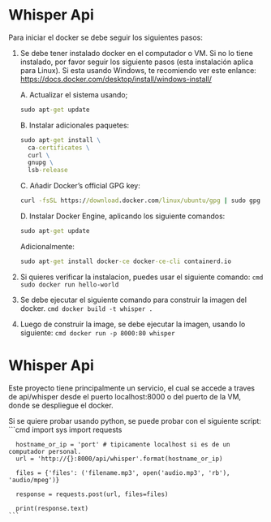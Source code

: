 # Whisper Api

Para iniciar el docker se debe seguir los siguientes pasos:

 1. Se debe tener instalado docker en el computador o VM. Si no lo tiene instalado, por favor seguir los siguiente pasos (esta instalación aplica para Linux). Si esta usando Windows, te recomiendo ver este enlance: https://docs.docker.com/desktop/install/windows-install/
    
    A. Actualizar el sistema usando;
    ```cmd
    sudo apt-get update
    ```
    B. Instalar adicionales paquetes:
    ```cmd
    sudo apt-get install \
      ca-certificates \
      curl \
      gnupg \
      lsb-release
    ```
    C. Añadir Docker’s official GPG key:
    ```cmd
    curl -fsSL https://download.docker.com/linux/ubuntu/gpg | sudo gpg --dearmor -o /usr/share/keyrings/docker-archive-keyring.gpg
    ```    
    D. Instalar Docker Engine, aplicando los siguiente comandos:
    ```cmd
    sudo apt-get update
    ```   
    Adicionalmente:
    ```cmd
    sudo apt-get install docker-ce docker-ce-cli containerd.io
    ``` 

  2. Si quieres verificar la instalacion, puedes usar el siguiente comando:
    ```cmd
    sudo docker run hello-world
    ``` 

  3. Se debe ejecutar el siguiente comando para construir la imagen del docker. 
    ```cmd
    docker build -t whisper .
    ``` 
  4. Luego de construir la image, se debe ejecutar la imagen, usando lo siguiente:
    ```cmd
    docker run -p 8000:80 whisper
    ``` 
# Whisper Api

Este proyecto tiene principalmente un servicio, el cual se accede a traves de api/whisper desde el puerto localhost:8000 o del puerto de la VM, donde se despliegue el docker. 

Si se quiere probar usando python, se puede probar con el siguiente script:
    ```cmd
      import sys
      import requests

      hostname_or_ip = 'port' # tipicamente localhost si es de un computador personal.
      url = 'http://{}:8000/api/whisper'.format(hostname_or_ip)

      files = {'files': ('filename.mp3', open('audio.mp3', 'rb'), 'audio/mpeg')}

      response = requests.post(url, files=files)

      print(response.text)
    ``` 


